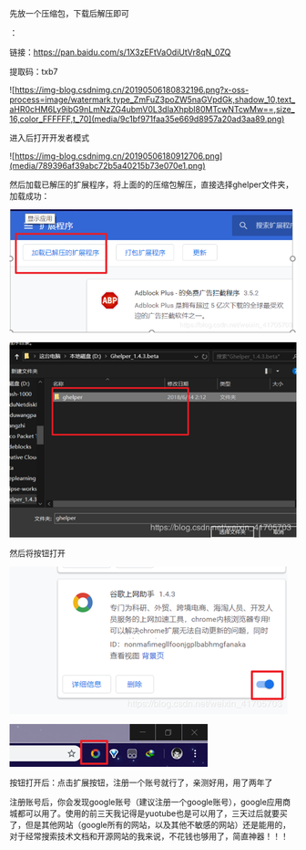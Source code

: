 先放一个压缩包，下载后解压即可

：

链接：https://pan.baidu.com/s/1X3zEFtVaOdiUtVr8qN_0ZQ

提取码：txb7

![https://img-blog.csdnimg.cn/20190506180832196.png?x-oss-process=image/watermark,type_ZmFuZ3poZW5naGVpdGk,shadow_10,text_aHR0cHM6Ly9ibG9nLmNzZG4ubmV0L3dlaXhpbl80MTcwNTcwMw==,size_16,color_FFFFFF,t_70](media/9c1bf971faa35e669d8957a20ad3aa89.png)

进入后打开开发者模式

![https://img-blog.csdnimg.cn/20190506180912706.png](media/789396af39abc72b5a40215b73e070e1.png)

然后加载已解压的扩展程序，将上面的的压缩包解压，直接选择ghelper文件夹，加载成功：

![在这里插入图片描述](media/b1b88dca0c1e8c8cf544280a51b945dd.png)

![在这里插入图片描述](media/8f081c02f0f1e2e9c3c506ec6fa58e6e.png)

然后将按钮打开

![在这里插入图片描述](media/dce3f90fcac081bae498cfd6eeece6a5.png)

![在这里插入图片描述](media/4aa3ad05c085eee8030196c4983451a7.png)

按钮打开后：点击扩展按钮，注册一个账号就行了，亲测好用，用了两年了

注册账号后，你会发现google账号（建议注册一个google账号），google应用商城都可以用了。使用的前三天我记得是yuotube也是可以用了，三天过后就要买了，但是其他网站（google所有的网站，以及其他不敏感的网站）还是能用的，对于经常搜索技术文档和开源网站的我来说，不花钱也够用了，简直神器！！！
